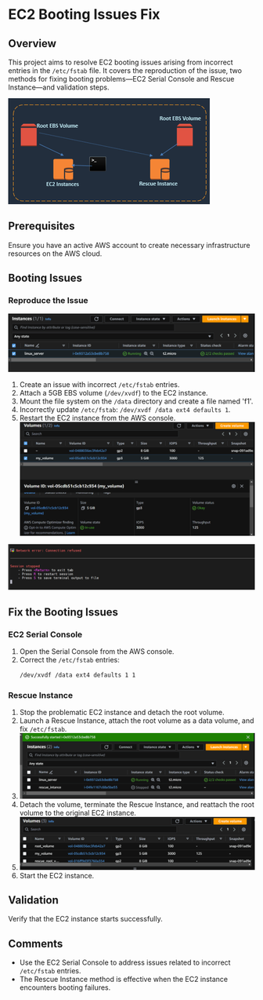# EC2 Booting Issues Fix

## Overview

This project aims to resolve EC2 booting issues arising from incorrect entries in the `/etc/fstab` file. It covers the reproduction of the issue, two methods for fixing booting problems—EC2 Serial Console and Rescue Instance—and validation steps.

![main image](resources/main.png)

## Prerequisites

Ensure you have an active AWS account to create necessary infrastructure resources on the AWS cloud.

## Booting Issues

### Reproduce the Issue

![main image](resources/ec2_instance.PNG)

1. Create an issue with incorrect `/etc/fstab` entries.
2. Attach a 5GB EBS volume (`/dev/xvdf`) to the EC2 instance.
3. Mount the file system on the `/data` directory and create a file named 'f1'.
4. Incorrectly update `/etc/fstab`: `/dev/xvdf /data ext4 defaults 1`.
5. Restart the EC2 instance from the AWS console.
![main image](resources/volume.PNG)

![main image](resources/ssh_not_working.PNG)

## Fix the Booting Issues

### EC2 Serial Console

1. Open the Serial Console from the AWS console.
2. Correct the `/etc/fstab` entries:
    ```bash
    /dev/xvdf /data ext4 defaults 1 1
    ```

### Rescue Instance

1. Stop the problematic EC2 instance and detach the root volume.
2. Launch a Rescue Instance, attach the root volume as a data volume, and fix `/etc/fstab`.
3. ![main image](resources/rescue_server.PNG)
4. Detach the volume, terminate the Rescue Instance, and reattach the root volume to the original EC2 instance.
5. ![main image](resources/rescue_root_vol.PNG)
6. Start the EC2 instance.

## Validation

Verify that the EC2 instance starts successfully.

## Comments

- Use the EC2 Serial Console to address issues related to incorrect `/etc/fstab` entries.
- The Rescue Instance method is effective when the EC2 instance encounters booting failures.
